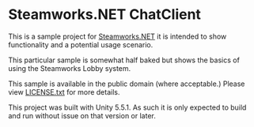 Steamworks.NET ChatClient
=======

This is a sample project for [Steamworks.NET](https://github.com/rlabrecque/Steamworks.NET) it is intended to show functionality and a potential usage scenario.

This particular sample is somewhat half baked but shows the basics of using the Steamworks Lobby system.

This sample is available in the public domain (where acceptable.) Please view [LICENSE.txt](LICENSE.txt) for more details.

This project was built with Unity 5.5.1. As such it is only expected to build and run without issue on that version or later.
